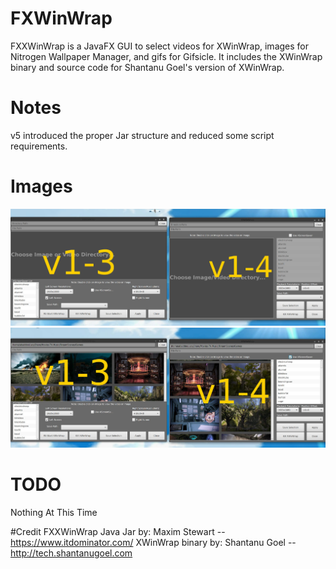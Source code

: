 # FXWinWrap
FXXWinWrap is a JavaFX GUI to select videos for XWinWrap, images for Nitrogen Wallpaper Manager, and gifs for Gifsicle.
It includes the XWinWrap binary and source code for Shantanu Goel's version of XWinWrap.


# Notes
v5 introduced the proper Jar structure and reduced some script requirements.

# Images
![1 version three View](images/pic1.jpg)
![2 version four View](images/pic2.jpg)

# TODO
Nothing At This Time

#Credit
FXXWinWrap Java Jar by: Maxim Stewart  -- https://www.itdominator.com/ 
XWinWrap binary by: Shantanu Goel -- http://tech.shantanugoel.com


